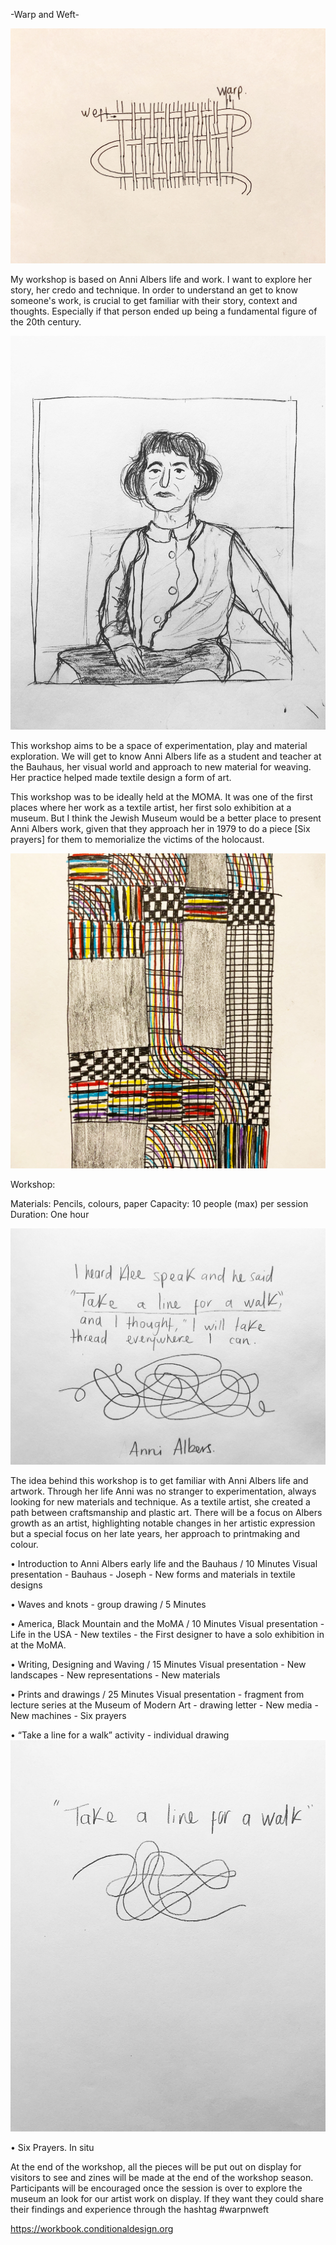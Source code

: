 -Warp and Weft-

![](img/wnw.JPG) 



My workshop is based on Anni Albers life and work. I want to explore her story, her credo and technique. In order to understand an get to know someone's work, is crucial to get familiar with their story, context and thoughts. Especially if that person ended up being a fundamental figure of the 20th century. 

![](img/anniillo.jpeg) 


This workshop aims to be a space of experimentation, play and material exploration. We will get to know Anni Albers life as a student and teacher at the Bauhaus, her visual world and approach to new material for weaving. Her practice helped made textile design a form of art.  

This workshop was to be ideally held at the MOMA. It was one of the first places where her work as a textile artist, her first solo exhibition at a museum. But I think the Jewish Museum would be a better place to present Anni Albers work, given that they approach her in 1979 to do a piece [Six prayers] for them to memorialize the victims of the holocaust.


![](img/ann.jpg)

Workshop:

Materials: Pencils, colours,  paper
Capacity: 10 people (max) per session
Duration: One hour

![](img/anniklee.jpeg)

The idea behind this workshop is to get familiar with Anni Albers life and artwork. Through her life Anni was no stranger to experimentation, always looking for new materials and technique. As a textile artist, she created a path between craftsmanship and plastic art.  There will be a focus on Albers growth as an artist, highlighting notable changes in her artistic expression but a special focus on her late years, her approach to printmaking and colour.


• Introduction to Anni Albers early life and the Bauhaus / 10 Minutes
  Visual presentation - Bauhaus - Joseph - New forms and materials in textile designs

• Waves and knots -  group drawing / 5 Minutes

• America, Black Mountain and the MoMA / 10 Minutes
  Visual presentation - Life in the USA - New textiles - the First designer to have a solo exhibition in at the MoMA.

• Writing, Designing and Waving / 15 Minutes
  Visual presentation - New landscapes - New representations - New materials

• Prints and drawings / 25 Minutes
  Visual presentation - fragment from lecture series at the Museum of Modern Art - drawing letter  - New media - New machines - Six prayers

• “Take a line for a walk” activity  - individual drawing 
![](img/line.jpeg)

 • Six Prayers. In situ

 



At the end of the workshop, all the pieces will be put out on display for visitors to see and zines will be made at the end of the workshop season. Participants will be encouraged once the session is over to explore the museum an look for our artist work on display. If they want they could share their findings and experience through the hashtag #warpnweft





https://workbook.conditionaldesign.org
